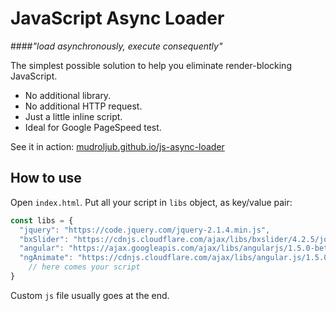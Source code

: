 # JavaScript Async Loader
####_"load asynchronously, execute consequently"_

The simplest possible solution to help you eliminate render-blocking JavaScript.

* No additional library.
* No additional HTTP request.
* Just a little inline script.
* Ideal for Google PageSpeed test.

See it in action: [mudroljub.github.io/js-async-loader](http://mudroljub.github.io/js-async-loader/)

## How to use

Open `index.html`. Put all your script in `libs` object, as key/value pair:

```js
const libs = {
  "jquery": "https://code.jquery.com/jquery-2.1.4.min.js",
  "bxSlider": "https://cdnjs.cloudflare.com/ajax/libs/bxslider/4.2.5/jquery.bxslider.min.js",
  "angular": "https://ajax.googleapis.com/ajax/libs/angularjs/1.5.0-beta.2/angular.min.js",
  "ngAnimate": "https://cdnjs.cloudflare.com/ajax/libs/angular.js/1.5.0-beta.2/angular-animate.min.js"
	// here comes your script
}
```

Custom `js` file usually goes at the end.
